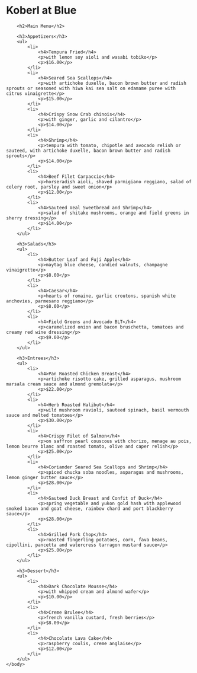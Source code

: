 <!DOCTYPE html>
<html lang="en">
    <head>
        <meta charset="UTF-8" />
        <meta name="viewport" content="width=device-width, initial-scale=1" />
        <meta http-equiv="Cache-Control" content="no-cache, no-store, must-revalidate" />
        <meta http-equiv="Pragma" content="no-cache" />
        <meta http-equiv="Expires" content="0" />
        <title>Koberl at Blue Main Menu</title>
    </head>
    <body>
        <h1>Koberl at Blue</h1>

        <h2>Main Menu</h2>

        <h3>Appetizers</h3>
        <ul>
            <li>
                <h4>Tempura Fried</h4>
                <p>with lemon soy aioli and wasabi tobiko</p>
                <p>$16.00</p>
            </li>
            <li>
                <h4>Seared Sea Scallops</h4>
                <p>with artichoke duxelle, bacon brown butter and radish sprouts or seasoned with hiwa kai sea salt on edamame puree with citrus vinaigrette</p>
                <p>$15.00</p>
            </li>
            <li>
                <h4>Crispy Snow Crab chinois</h4>
                <p>with ginger, garlic and cilantro</p>
                <p>$14.00</p>
            </li>
            <li>
                <h4>Shrimp</h4>
                <p>tempura with tomato, chipotle and avocado relish or sauteed, with artichoke duxelle, bacon brown butter and radish sprouts</p>
                <p>$14.00</p>
            </li>
            <li>
                <h4>Beef Filet Carpaccio</h4>
                <p>horseradish aioli, shaved parmigiano reggiano, salad of celery root, parsley and sweet onion</p>
                <p>$12.00</p>
            </li>
            <li>
                <h4>Sauteed Veal Sweetbread and Shrimp</h4>
                <p>salad of shitake mushrooms, orange and field greens in sherry dressing</p>
                <p>$14.00</p>
            </li>
        </ul>

        <h3>Salads</h3>
        <ul>
            <li>
                <h4>Butter Leaf and Fuji Apple</h4>
                <p>maytag blue cheese, candied walnuts, champagne vinaigrette</p>
                <p>$8.00</p>
            </li>
            <li>
                <h4>Caesar</h4>
                <p>hearts of romaine, garlic croutons, spanish white anchovies, parmesano reggiano</p>
                <p>$8.00</p>
            </li>
            <li>
                <h4>Field Greens and Avocado BLT</h4>
                <p>caramelized onion and bacon bruschetta, tomatoes and creamy red wine dressing</p>
                <p>$9.00</p>
            </li>
        </ul>

        <h3>Entrees</h3>
        <ul>
            <li>
                <h4>Pan Roasted Chicken Breast</h4>
                <p>artichoke risotto cake, grilled asparagus, mushroom marsala cream sauce and almond gremolata</p>
                <p>$22.00</p>
            </li>
            <li>
                <h4>Herb Roasted Halibut</h4>
                <p>wild mushroom ravioli, sauteed spinach, basil vermouth sauce and melted tomatoes</p>
                <p>$30.00</p>
            </li>
            <li>
                <h4>Crispy Filet of Salmon</h4>
                <p>on saffron pearl couscous with chorizo, menage au pois, lemon beurre blanc and roasted tomato, olive and caper relish</p>
                <p>$25.00</p>
            </li>
            <li>
                <h4>Coriander Seared Sea Scallops and Shrimp</h4>
                <p>spiced chucka soba noodles, asparagus and mushrooms, lemon ginger butter sauce</p>
                <p>$28.00</p>
            </li>
            <li>
                <h4>Sauteed Duck Breast and Confit of Duck</h4>
                <p>spring vegetable and yukon gold hash with applewood smoked bacon and goat cheese, rainbow chard and port blackberry sauce</p>
                <p>$28.00</p>
            </li>
            <li>
                <h4>Grilled Pork Chop</h4>
                <p>roasted fingerling potatoes, corn, fava beans, cipollini, pancetta and watercress tarragon mustard sauce</p>
                <p>$25.00</p>
            </li>
        </ul>

        <h3>Dessert</h3>
        <ul>
            <li>
                <h4>Dark Chocolate Mousse</h4>
                <p>with whipped cream and almond wafer</p>
                <p>$10.00</p>
            </li>
            <li>
                <h4>Creme Brulee</h4>
                <p>french vanilla custard, fresh berries</p>
                <p>$8.00</p>
            </li>
            <li>
                <h4>Chocolate Lava Cake</h4>
                <p>raspberry coulis, creme anglaise</p>
                <p>$12.00</p>
            </li>
        </ul>
    </body>
</html>